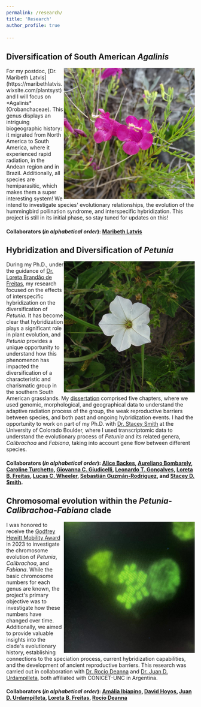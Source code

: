 ```yaml
---
permalink: /research/
title: 'Research'
author_profile: true

---
```


## Diversification of South American *Agalinis*
<img src="/images/A_angustifolia.JPG" width="350" align="right" >
For my postdoc, [Dr. Maribeth Latvis](https://maribethlatvis.wixsite.com/plantsyst) and I will focus on *Agalinis* (Orobanchaceae). This genus displays an intriguing biogeographic history: it migrated from North America to South America, where it experienced rapid radiation, in the Andean region and in Brazil. Additionally, all species are hemiparasitic, which makes them a super interesting system! We intend to investigate species' evolutionary relationships, the evolution of the hummingbird pollination syndrome, and interspecific hybridization. This project is still in its initial phase, so stay tuned for updates on this! 

#### Collaborators (*in alphabetical order*): [Maribeth Latvis](https://maribethlatvis.wixsite.com/plantsyst)

## Hybridization and Diversification of *Petunia*
<img src="/images/P_axillaris.jpeg" width="350" align="right" >

During my Ph.D., under the guidance of [Dr. Loreta Brandão de Freitas](http://lattes.cnpq.br/2802663347194050), my research focused on the effects of interspecific hybridization on the diversification of *Petunia*. It has become clear that hybridization plays a significant role in plant evolution, and *Petunia* provides a unique opportunity to understand how this phenomenon has impacted the diversification of a characteristic and charismatic group in the southern South American grasslands. My [dissertation](/files/PezziDissertation2023.pdf) comprised five chapters, where we used genomic, morphological, and geographical data to understand the adaptive radiation process of the group, the weak reproductive barriers between species, and both past and ongoing hybridization events. I had the opportunity to work on part of my Ph.D. with [Dr. Stacey Smith](https://www.colorado.edu/smithlab/) at the University of Colorado Boulder, where I used transcriptomic data to understand the evolutionary process of *Petunia* and its related genera, *Calibrachoa* and *Fabiana*, taking into account gene flow between different species. 

#### Collaborators (*in alphabetical order*): [Alice Backes](http://lattes.cnpq.br/3163625241112542), [Aureliano Bombarely](https://bombarelylab.com/), [Caroline Turchetto](http://lattes.cnpq.br/2748855199550631), [Giovanna C. Giudicelli](http://lattes.cnpq.br/8855617373150768), [Leonardo T. Gonçalves](https://leonardotgoncalves.github.io/), [Loreta B. Freitas](http://lattes.cnpq.br/2802663347194050), [Lucas C. Wheeler](https://lcwheeler.github.io/), [Sebastián Guzmán-Rodriguez](http://lattes.cnpq.br/0360995563347817), and [Stacey D. Smith](https://www.colorado.edu/smithlab/).  

## Chromosomal evolution within the *Petunia*-*Calibrachoa*-*Fabiana* clade
<img src="/images/FabianaChromosomes.jpeg" width="350" align="right" >  

I was honored to receive the [Godfrey Hewitt Mobility Award](https://eseb.org/prizes-funding/godfrey-hewitt-mobility-award/) in 2023 to investigate the chromosome evolution of *Petunia*, *Calibrachoa*, and *Fabiana*. While the basic chromosome numbers for each genus are known, the project's primary objective was to investigate how these numbers have changed over time. Additionally, we aimed to provide valuable insights into the clade's evolutionary history, establishing connections to the speciation process, current hybridization capabilities, and the development of ancient reproductive barriers. This research was carried out in collaboration with [Dr. Rocio Deanna](https://rociodeanna.weebly.com/) and [Dr. Juan D. Urdampilleta](https://imbiv.conicet.unc.edu.ar/integrantes/investigadores-2/u/urdampilleta-juan-domingo/), both affiliated with CONICET-UNC in Argentina.

#### Collaborators (*in alphabetical order*): [Amália Ibiapino](https://www.researchgate.net/profile/Amalia-Ibiapino), [David Hoyos](https://imbiv.conicet.unc.edu.ar/hoyos-david/), [Juan D. Urdampilleta](https://imbiv.conicet.unc.edu.ar/integrantes/investigadores-2/u/urdampilleta-juan-domingo/), [Loreta B. Freitas](http://lattes.cnpq.br/2802663347194050), [Rocio Deanna](https://rociodeanna.weebly.com/)
